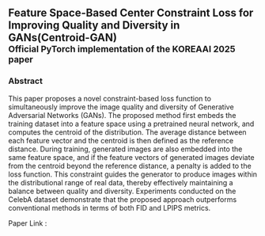 ## Feature Space-Based Center Constraint Loss for Improving Quality and Diversity in GANs(Centroid-GAN) <br> <sub>Official PyTorch implementation of the KOREAAI 2025 paper</sub>
### <b>Abstract</b><br>
This paper proposes a novel constraint-based loss function to simultaneously improve the image quality and diversity of Generative Adversarial Networks (GANs). The proposed method first embeds the training dataset into a feature space using a pretrained neural network, and computes the centroid of the distribution. The average distance between each feature vector and the centroid is then defined as the reference distance. During training, generated images are also embedded into the same feature space, and if the feature vectors of generated images deviate from the centroid beyond the reference distance, a penalty is added to the loss function. This constraint guides the generator to produce images within the distributional range of real data, thereby effectively maintaining a balance between quality and diversity. Experiments conducted on the CelebA dataset demonstrate that the proposed approach outperforms conventional methods in terms of both FID and LPIPS metrics.
<br>

Paper Link : 
